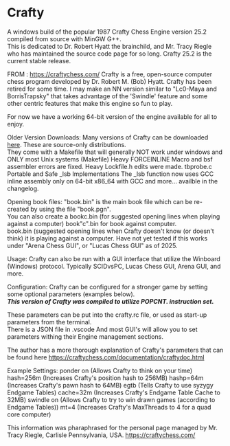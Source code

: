 # Crafty
A windows build of the popular 1987 Crafty Chess Engine version 25.2  compiled from source with MinGW G++.  
This is dedicated to Dr. Robert Hyatt the brainchild, and Mr. Tracy Riegle who has maintained the source code page for so long.
Crafty 25.2 is the current stable release.

FROM :  https://craftychess.com/
Crafty is a free, open-source computer chess program developed by Dr. Robert M. (Bob) Hyatt.  Crafty has been retired for some time.
I may make an NN version similar to "Lc0-Maya and BorrisTrapsky" that takes advantage of the 'Swindle' feature and some other centric features that make this engine so fun to play.

For now we have a working 64-bit version of the engine available for all to enjoy. 


Older Version Downloads:
Many versions of Crafty can be downloaded [here](https://craftychess.com/downloads/book/).  These are source-only distributions.  
They come with a Makefile that will generally NOT work under windows and ONLY most Unix systems (Makefile) 
Heavy FORCEINLINE Macro and bsf assembler errors are fixed.
Heavy Lockfile.h edits were made. 
tbprobe.c Portable and Safe _lsb Implementations
The _lsb function now uses GCC inline assembly only on 64-bit x86_64 with GCC
and more... availble in the changelog.


Opening book files:
"book.bin" is the main book file which can be re-created by using the file "book.pgn".  
You can also create a bookc.bin (for suggested opening lines when playing against a computer) book"c".bin for book against computer.  
book.bin (suggested opening lines when Crafty doesn't know (or doesn't think) it is playing against a computer.
Have not yet tested if this works under "Arena Chess GUI", or "Lucas Chess GUI" as of 2025.

Usage:
Crafty can also be run with a GUI interface that utilize the Winboard (Windows) protocol.  Typically SCIDvsPC, Lucas Chess GUI, Arena GUI, and more.  

Configuration:
Crafty can be configured for a stronger game by setting some optional parameters (examples below).  
***This version of Crafty was compiled to utilize POPCNT. instruction set.***


These parameters can be put into the crafty.rc file, or used as start-up parameters from the terminal.  
There is a JSON file in .vscode
And most GUI's will allow you to set parameters withing their Engine management sections.

The author has a more thorough explanation of Crafty's parameters that can be 
found here  https://craftychess.com/documentation/craftydoc.html

Example Settings:
ponder on (Allows Crafty to think on your time)
hash=256m (Increases Crafty's position hash to 256MB)
hashp=64m (Increases Crafty's pawn hash to 64MB)
egtb (Tells Crafty to use syzygy Endgame Tables)
cache=32m (Increases Crafty's Endgame Table Cache to 32MB)
swindle on (Allows Crafty to try to win drawn games (according to Endgame Tables))
mt=4 (Increases Crafty's MaxThreads to 4 for a quad core computer)


This information was pharaphrased for the personal page managed by Mr. Tracy Riegle, Carlisle Pennsylvania, USA. https://craftychess.com/


